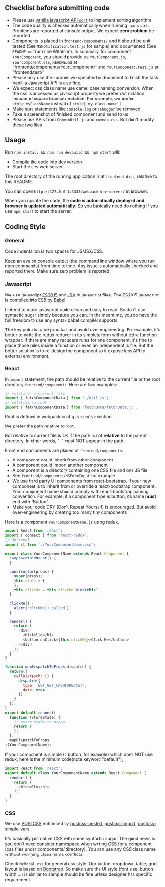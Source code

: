 ## Checklist before submitting code
- Please use [vanilla javascript API `sort`](https://developer.mozilla.org/en-US/docs/Web/JavaScript/Reference/Global_Objects/Array/sort) to implement sorting algorithm
- The code quality is checked automatically when running `npm start`. Problems are reported at console output. We expect **zero problem** be reported
- Components is placed in `frontend/components/` and it should be unit tested (See `MSNotification.test.js` for sample) and documented (See `README.md` from LinkWithIcon). In summary, for component `YourComponent`, you should provide us `YourComponent.js`, `YourComponent.css`, `README.md` at "frontend/components/YourComponent/" and `YourComponent.test.js` at "frontend/test/"
- Please only use the libraries we specified in document to finish the task. Vanillia Javascript API is also fine.
- We expect css class name use camel case naming convention. When the css is accessed as javascript property we prefer dot notation instead of square brackets notation. For example, we prefer `style.myClassName` instead of `style['my-class-name']`.
- Make sure statements like `console.log` or `debugger` be removed
- Take a screenshot of finished component and send to us
- Please use APIs from `CommonUtil.js` and `common.css`. But don't modify these two files

## Usage
Run `npm install && npm run devbuild && npm start` will:
- Compile the code into dev version
- Start the dev web server

The root directory of the running application is at `frontend-dist`, relative to this README.

You can open `http://127.0.0.1:3333/webpack-dev-server/` in browser.

When you update the code, the **code is automatically deployed and browser is updated automatically**. So you basically need do nothing if you use `npm start` to start the server.

## Coding Style

### General

Code indentation is two spaces for JS/JSX/CSS.

Keep an eye on console output (the command line window where you run npm commands) from time to time. Any issue is automatically checked and reported there. Make sure zero problem is reported.
### Javascript
We use javascript [ES2015](https://babeljs.io/docs/learn-es2015/) and [JSX](https://facebook.github.io/react/docs/jsx-in-depth.html) in javascript files. The ES2015 javascript is compiled into ES5 by [Babel](https://babeljs.io/).

I intend to make javascript code clean and easy to read. So don't use syntactic sugar simply because you can. In the meantime, you do have the full freedom to use any syntax babel compiler supports.

The key point is to be practical and avoid over engineering. For example, it's better to write the redux reducer in its simplest form without extra function wrapper. If there are many reducers rules for one component, it's fine to place those rules inside a function or even an independent js file. But the better solution is to re-design the component so it expose less API to external environment.

### React
In `import` statement, the path should be relative to the current file or the root directory `frontend/components`. Here are two examples:
```javascript
// relative to current file
import { fetchComponentData } from './util.js';
// relative to root
import { fetchComponentData } from 'fetchData/fetchData.js';
```
Root is defined in webpack.config.js `resolve` section.

We prefer the path relative to root.

But relative to current file is OK if the path is not **relative** to the parent directory. In other words, ".." must NOT appear in the path.

Front end components are placed at `frontend/components`:
- A component could inherit from other component
- A component could import another component
- A component is a directory containing one CSS file and one JS file
- See `frontend/components/MSFormInput` for example
- We use third party UI components from react-bootstrap. If your new component is to inherit from or override a react-bootstrap component. Your component name should comply with react-bootstrap naming convention. For example, if a component type is button, its name **must** end with "Button"
- Make your code DRY (Don't Repeat Yourself) is encouraged. But avoid over-engineering by creating too many tiny components

Here is a component `YourComponentName.js` using redux,
```javascript
import React from 'react';
import { connect } from 'react-redux';
// Optional
import st from './YourComponentName.css';

export class YourComponentName extends React.Component {
  componentDidMount() {
  }

  constructor(props) {
    super(props);
    this.state = {
    };
    this.clickMe = this.clickMe.bind(this);
  }

  clickMe() {
    alert('clickMe() called');
  }

  render() {
    return (
      <div>
        <h1>hello</h1>
        <button onClick={this.clickMe}>Click Me</button>
      </div>
    );
  }
}

function mapDispatchToProps(dispatch) {
  return({
    callDistpach: () {
      dispatch({
        type: 'EVT_GET_CASHFORECAST',
        date: true
      });
    }
  });
}
export default connect(
  function (storeState) {
    // store state to props
    return {
    };
  },
  mapDispatchToProps
)(YourComponentName);
```

If your component is simple (a button, for example) which does NOT use redux, here is the minimum code(note keyword "default"),
```javascript
import React from 'react';
export default class YourComponentName extends React.Component {
  render() {
    return (
      <h1>hello</h1>
    );
  }
}
```

### CSS
We use [POSTCSS](https://github.com/postcss/postcss) enhanced by [postcss-nested](https://github.com/postcss/postcss-nested), [postcss-import](https://github.com/postcss/postcss-import), [postcss-simple-vars](https://github.com/postcss/postcss-simple-vars).

It's basically just native CSS with some syntactic sugar. The good news is you don't need consider namespace when writing CSS for a component (css files under components/ directory). You can use any CSS class name without worrying class name conflicts.

Check `MyModal.css` for general css style. Our button, dropdown, table, grid layout is based on [Bootstrap](http://getbootstrap.com/). So make sure the UI style (font size, button width ...) is similar to sample should be fine unless designer has specific requirement.